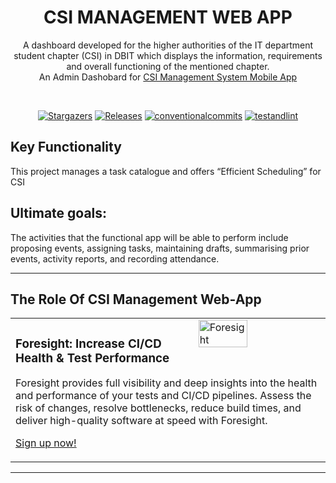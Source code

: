 <div align="center">
   <h1>CSI MANAGEMENT WEB APP</h1>
   <p>
      A dashboard developed for the higher authorities of the IT department student chapter (CSI) in DBIT which displays the information, requirements and overall functioning of the mentioned chapter.<br> An Admin Dashobard for <a href=https://github.com/CSI-DBIT/CSI-ManagementSystem>CSI Management System Mobile App</a>
   </p>
   <br>
   <p align="center">
      <a href="https://github.com/vn7n24fzkq/github-profile-summary-cards/stargazers">
      <img alt="Stargazers" src="https://img.shields.io/github/stars/vn7n24fzkq/github-profile-summary-cards?style=for-the-badge&logo=github&color=f4dbd6&logoColor=D9E0EE&labelColor=302D41"></a>
      <a href="https://github.com/vn7n24fzkq/github-profile-summary-cards/releases/latest">
      <img alt="Releases" src="https://img.shields.io/github/release/vn7n24fzkq/github-profile-summary-cards.svg?style=for-the-badge&logo=semantic-release&color=f5bde6&logoColor=D9E0EE&labelColor=302D41"/></a>
      <a href="https://www.conventionalcommits.org/en/v1.0.0/">
      <img alt="conventionalcommits" src="https://img.shields.io/badge/Conventional%20Commits-1.0.0-%23FE5196?style=for-the-badge&logo=conventionalcommits&color=ee99a0&logoColor=D9E0EE&labelColor=302D41"></a>
      <a href="https://github.com/vn7n24fzkq/github-profile-summary-cards/actions/workflows/github-action.yml">
      <img alt="testandlint" src="https://img.shields.io/github/workflow/status/vn7n24fzkq/github-profile-summary-cards/Test%20and%20Lint?label=Test%20and%20Lint&style=for-the-badge&color=a6da95"></a>
   </p>
   
</div>

## Key Functionality
This project manages a task catalogue and offers “Efficient Scheduling” for CSI

## Ultimate goals:
The activities that the functional app will be able to perform include proposing events, assigning
tasks, maintaining drafts, summarising prior events, activity reports, and recording attendance.

---

## The Role Of CSI Management Web-App

<table width="100%">
<tr>
<td>
  <img width="100%" height="0">
  <a href="https://www.runforesight.com/?utm_source=github-profile-summary-cards&utm_medium=sponsorship">
  <img src="https://www.thundra.io/hubfs/RunForesight/GitHub%20Sponsorship%20banners/visualize-github-actions.png"
alt="Foresight" width="40%" align="right">
  </a>

<h3>Foresight: Increase CI/CD Health & Test Performance</h3>
 
  <p width="60%">
Foresight provides full visibility and deep insights into the health
and performance of your tests and CI/CD pipelines. Assess the risk of
changes, resolve bottlenecks, reduce build times, and deliver
high-quality software at speed with Foresight.
  </p>

[Sign up now!](https://runforesight.com/?utm_source=github-profile-summary-cards&utm_medium=sponsorship)
</td>
</tr>
</table>


---
